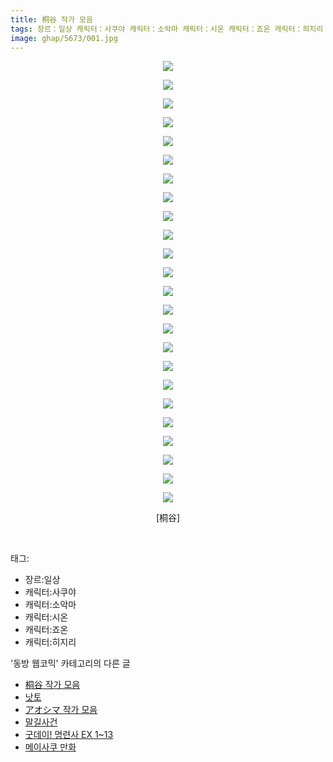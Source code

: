 ```yaml
---
title: 桐谷 작가 모음
tags: 장르：일상 캐릭터：사쿠야 캐릭터：소악마 캐릭터：시온 캐릭터：죠온 캐릭터：히지리 桐谷 동방_웹코믹
image: ghap/5673/001.jpg
---
```

<div class="article">
<p style="text-align: center; clear: none; float: none;"><img src="{{ site.nasurl }}/ghap/5673/001.jpg"/></p>
<p style="text-align: center; clear: none; float: none;"><img src="{{ site.nasurl }}/ghap/5673/002.jpg"/></p>
<p style="text-align: center; clear: none; float: none;"><img src="{{ site.nasurl }}/ghap/5673/003.jpg"/></p>
<p style="text-align: center; clear: none; float: none;"><img src="{{ site.nasurl }}/ghap/5673/004.jpg"/></p>
<p style="text-align: center; clear: none; float: none;"><img src="{{ site.nasurl }}/ghap/5673/005.jpg"/></p>
<p style="text-align: center; clear: none; float: none;"><img src="{{ site.nasurl }}/ghap/5673/006.jpg"/></p>
<p style="text-align: center; clear: none; float: none;"><img src="{{ site.nasurl }}/ghap/5673/007.jpg"/></p>
<p style="text-align: center; clear: none; float: none;"><img src="{{ site.nasurl }}/ghap/5673/008.jpg"/></p>
<p style="text-align: center; clear: none; float: none;"><img src="{{ site.nasurl }}/ghap/5673/009.jpg"/></p>
<p style="text-align: center; clear: none; float: none;"><img src="{{ site.nasurl }}/ghap/5673/010.jpg"/></p>
<p style="text-align: center; clear: none; float: none;"><img src="{{ site.nasurl }}/ghap/5673/011.jpg"/></p>
<p style="text-align: center; clear: none; float: none;"><img src="{{ site.nasurl }}/ghap/5673/012.jpg"/></p>
<p style="text-align: center; clear: none; float: none;"><img src="{{ site.nasurl }}/ghap/5673/013.jpg"/></p>
<p style="text-align: center; clear: none; float: none;"><img src="{{ site.nasurl }}/ghap/5673/014.jpg"/></p>
<p style="text-align: center; clear: none; float: none;"><img src="{{ site.nasurl }}/ghap/5673/015.jpg"/></p>
<p style="text-align: center; clear: none; float: none;"><img src="{{ site.nasurl }}/ghap/5673/016.jpg"/></p>
<p style="text-align: center; clear: none; float: none;"><img src="{{ site.nasurl }}/ghap/5673/017.jpg"/></p>
<p style="text-align: center; clear: none; float: none;"><img src="{{ site.nasurl }}/ghap/5673/018.jpg"/></p>
<p style="text-align: center; clear: none; float: none;"><img src="{{ site.nasurl }}/ghap/5673/019.jpg"/></p>
<p style="text-align: center; clear: none; float: none;"><img src="{{ site.nasurl }}/ghap/5673/020.jpg"/></p>
<p style="text-align: center; clear: none; float: none;"><img src="{{ site.nasurl }}/ghap/5673/021.jpg"/></p>
<p style="text-align: center; clear: none; float: none;"><img src="{{ site.nasurl }}/ghap/5673/022.jpg"/></p>
<p style="text-align: center; clear: none; float: none;"><img src="{{ site.nasurl }}/ghap/5673/023.jpg"/></p>
<p style="text-align: center; clear: none; float: none;"><img src="{{ site.nasurl }}/ghap/5673/024.jpg"/></p>
<p style="text-align: center; clear: none; float: none;">[桐谷]</p>
<p><br/></p>
</div><div class="tagTrail">
<p>태그: </p>
<ul>
<li>장르:일상</li>
<li>캐릭터:사쿠야</li>
<li>캐릭터:소악마</li>
<li>캐릭터:시온</li>
<li>캐릭터:죠온</li>
<li>캐릭터:히지리</li>
</ul>
</div><div class="another">
<p>'동방 웹코믹' 카테고리의 다른 글</p>
<ul>
<li><a href="/2019-01-29-ghap_5673">桐谷 작가 모음</a></li>
<li><a href="/2019-01-23-ghap_5648">낫토</a></li>
<li><a href="/2019-01-23-ghap_5647">アオシマ 작가 모음</a></li>
<li><a href="/2019-01-20-ghap_5635">말길사건</a></li>
<li><a href="/2019-01-18-ghap_5626">굿데이! 명련사 EX 1~13</a></li>
<li><a href="/2019-01-17-ghap_5621">메이사쿠 만화</a></li>
</ul>
</div>